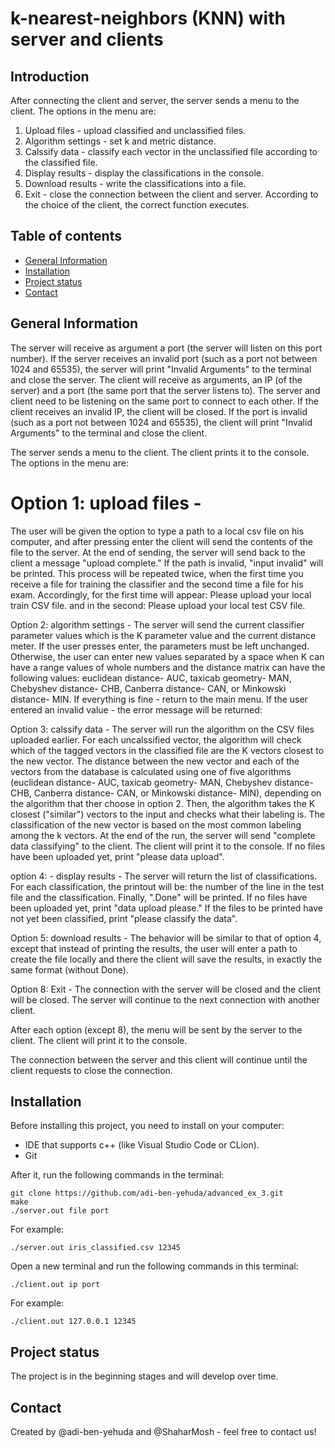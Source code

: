 # k-nearest-neighbors (KNN) with server and clients

## Introduction
After connecting the client and server, the server sends a menu to the client.
The options in the menu are:
1. Upload files - upload classified and unclassified files.
2. Algorithm settings - set k and metric distance.
3. Calssify data - classify each vector in the unclassified file according to the classified file.
4. Display results - display the classifications in the console.
5. Download results - write the classifications into a file.
8. Exit - close the connection between the client and server.
According to the choice of the client, the correct function executes.

## Table of contents
* [General Information](#general-information)
* [Installation](#installation)
* [Project status](#project-status)
* [Contact](#Contact)

## General Information
The server will receive as argument a port (the server will listen on this port number). If the server receives an invalid port (such as a port not between 1024 and 65535), the server will print "Invalid Arguments" to the terminal and close the server.
The client will receive as arguments, an IP (of the server) and a port (the same port that the server listens to). The server and client need to be listening on the same port to connect to each other. If the client receives an invalid IP, the client will be closed. If the port is invalid (such as a port not between 1024 and 65535), the client will print "Invalid Arguments" to the terminal and close the client.

The server sends a menu to the client. The client prints it to the console. 
The options in the menu are:
# Option 1: upload files -
The user will be given the option to type a path to a local csv file on his computer, and after pressing enter the client will send the contents of the file to the server. At the end of sending, the server will send back to the client a message "upload complete." If the path is invalid, "input invalid" will be printed.
This process will be repeated twice, when the first time you receive a file for training the classifier and the second time a file for his exam. 
Accordingly, for the first time will appear:
Please upload your local train CSV file.
and in the second:
Please upload your local test CSV file.

Option 2: algorithm settings - The server will send the current classifier parameter values which is the K parameter value and the current distance meter. 
If the user presses enter, the parameters must be left unchanged. Otherwise, the user can enter new values separated by a space when K can have a range
values of whole numbers and the distance matrix can have the following values: euclidean distance- AUC, taxicab geometry- MAN, Chebyshev distance- CHB, Canberra distance- CAN, or Minkowski distance- MIN.
If everything is fine - return to the main menu. If the user entered an invalid value - the error message will be returned:

Option 3: calssify data - The server will run the algorithm on the CSV files uploaded earlier. For each uncalssified vector, the algorithm will check which of the tagged vectors in the classified file are the K vectors closest to the new vector. The distance between the new vector and each of the vectors from the database is calculated using one of five algorithms (euclidean distance- AUC, taxicab geometry- MAN, Chebyshev distance- CHB, Canberra distance- CAN, or Minkowski distance- MIN), depending on the algorithm that ther choose in option 2. Then, the algorithm takes the K closest ("similar") vectors to the input and checks what their labeling is. The classification of the new vector is based on the most common labeling among the k vectors. 
At the end of the run, the server will send "complete data classifying" to the client. The client will print it to the console.
If no files have been uploaded yet, print "please data upload".

option 4: - display results - The server will return the list of classifications. For each classification, the printout will be: the number of the line in the test file and the classification. Finally, ".Done" will be printed.
If no files have been uploaded yet, print "data upload please."
If the files to be printed have not yet been classified, print "please classify the data".

Option 5: download results - The behavior will be similar to that of option 4, except that instead of printing the results, the user will enter a path to create the file locally and there the client will save the results, in exactly the same format (without Done). 

Option 8: Exit - The connection with the server will be closed and the client will be closed. The server will continue to the next connection with another client.

After each option (except 8), the menu will be sent by the server to the client. The client will print it to the console.

The connection between the server and this client will continue until the client requests to close the connection.

## Installation
Before installing this project, you need to install on your computer:
* IDE that supports c++ (like Visual Studio Code or CLion).
* Git

After it, run the following commands in the terminal:

```
git clone https://github.com/adi-ben-yehuda/advanced_ex_3.git
make
./server.out file port
```
For example:
```
./server.out iris_classified.csv 12345
```
Open a new terminal and run the following commands in this terminal:

```
./client.out ip port
```
For example: 
```
./client.out 127.0.0.1 12345
```

## Project status 
The project is in the beginning stages and will develop over time.

## Contact
Created by @adi-ben-yehuda and @ShaharMosh - feel free to contact us!
